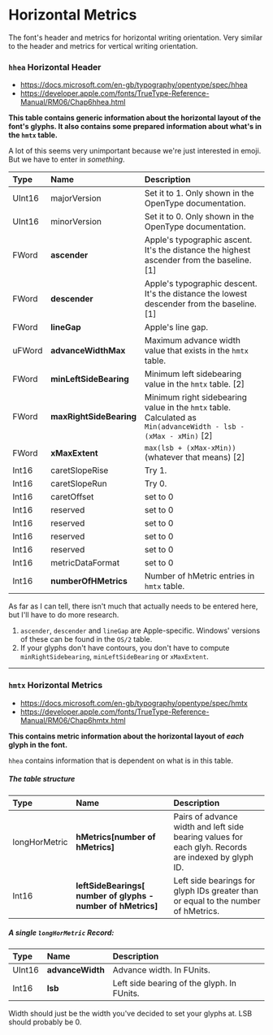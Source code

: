 # Horizontal Metrics

The font's header and metrics for horizontal writing orientation. Very similar to the header and metrics for vertical writing orientation.


### `hhea` Horizontal Header

- https://docs.microsoft.com/en-gb/typography/opentype/spec/hhea
- https://developer.apple.com/fonts/TrueType-Reference-Manual/RM06/Chap6hhea.html

**This table contains generic information about the horizontal layout of the font's glyphs. It also contains some prepared information about what's in the `hmtx` table.**

A lot of this seems very unimportant because we're just interested in emoji. But we have to enter in *something*.

| Type | Name | Description |
|:-----|:-----|:------------|
| UInt16| majorVersion | Set it to 1. Only shown in the OpenType documentation. |
| UInt16| minorVersion | Set it to 0. Only shown in the OpenType documentation. |
| FWord | **ascender**  | Apple's typographic ascent. It's the distance the highest ascender from the baseline.[1] |
| FWord | **descender** | Apple's typographic descent. It's the distance the lowest descender from the baseline.[1] |
| FWord | **lineGap** | Apple's line gap. |
| uFWord | **advanceWidthMax** | Maximum advance width value that exists in the `hmtx` table. |
| FWord | **minLeftSideBearing** | Minimum left sidebearing value in the `hmtx` table. [2] |
| FWord | **maxRightSideBearing** | Minimum right sidebearing value in the `hmtx` table. Calculated as `Min(advanceWidth - lsb - (xMax - xMin)` [2] |
| FWord | **xMaxExtent** | 	`max(lsb + (xMax-xMin))` (whatever that means) [2] |
| Int16 | caretSlopeRise | Try 1. |
| Int16 | caretSlopeRun | Try 0.  |
| Int16 | caretOffset | set to 0 |
| Int16 | reserved |  set to 0 |
| Int16 | reserved |  set to 0 |
| Int16 | reserved |  set to 0 |
| Int16 | reserved |  set to 0 |
| Int16 | metricDataFormat |  set to 0 |
| Int16 | **numberOfHMetrics** |  Number of hMetric entries in `hmtx` table. |

As far as I can tell, there isn't much that actually needs to be entered here, but I'll have to do more research.

1. `ascender`, `descender` and `lineGap` are Apple-specific. Windows' versions of these can be found in the `OS/2` table.
2. If your glyphs don't have contours, you don't have to compute `minRightSidebearing`, `minLeftSideBearing` or `xMaxExtent`.



----

### `hmtx` Horizontal Metrics

- https://docs.microsoft.com/en-gb/typography/opentype/spec/hmtx
- https://developer.apple.com/fonts/TrueType-Reference-Manual/RM06/Chap6hmtx.html

**This contains metric information about the horizontal layout of *each* glyph in the font.**

`hhea` contains information that is dependent on what is in this table.

##### The table structure

| Type | Name | Description |
|:-----|:-----|:------------|
| longHorMetric | **hMetrics[number of  hMetrics]** | Pairs of advance width and left side bearing values for each glyh. Records are indexed by glyph ID. |
| Int16 | **leftSideBearings[ number of glyphs - number of hMetrics]** | Left side bearings for glyph IDs greater than or equal to the number of hMetrics. |



##### A single `longHorMetric` Record:

| Type | Name | Description |
|:-----|:-----|:------------|
| UInt16 | **advanceWidth** | Advance width. In FUnits. |
| Int16 | **lsb** | Left side bearing of the glyph. In FUnits. |

Width should just be the width you've decided to set your glyphs at. LSB should probably be 0.